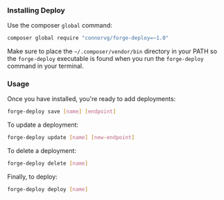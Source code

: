 ### Installing Deploy

Use the composer `global` command:
```bash
composer global require "connorvg/forge-deploy=~1.0"
```

Make sure to place the `~/.composer/vendor/bin` directory in your PATH so the `forge-deploy` executable is found when you run the `forge-deploy` command in your terminal.

### Usage

Once you have installed, you're ready to add deployments:
```bash
forge-deploy save [name] [endpoint]
```

To update a deployment:
```bash
forge-deploy update [name] [new-endpoint]
```

To delete a deployment:
```bash
forge-deploy delete [name]
```

Finally, to deploy:
```bash
forge-deploy deploy [name]
```
